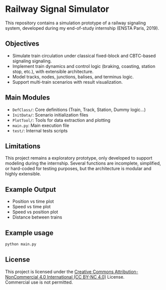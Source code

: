 # Railway Signal Simulator

This repository contains a simulation prototype of a railway signaling system, developed during my end-of-study internship (ENSTA Paris, 2019).

## Objectives
- Simulate train circulation under classical fixed-block and CBTC-based signaling signaling.
- Implement train dynamics and control logic (braking, coasting, station stop, etc.), with extensible architecture.
- Model tracks, nodes, junctions, balises, and terminus logic.
- Support multi-train scenarios with result visualization.

## Main Modules
- `DefClass/`: Core definitions (Train, Track, Station, Dummy logic...)
- `InitData/`: Scenario initialization files
- `PlotTool/`: Tools for data extraction and plotting
- `main.py`: Main execution file
- `test/`: Internal tests scripts

## Limitations
This project remains a exploratory prototype, only developed to support modeling during the internship. Several functions are incomplete, simplified, or hard-coded for testing purposes, but the architecture is modular and highly extensible.

## Example Output
- Position vs time plot
- Speed vs time plot
- Speed vs position plot
- Distance between trains

## Example usage
```bash
python main.py
```

## License
This project is licensed under the [Creative Commons Attribution-NonCommercial 4.0 International (CC BY-NC 4.0)](https://creativecommons.org/licenses/by-nc/4.0/) License.  
Commercial use is not permitted.